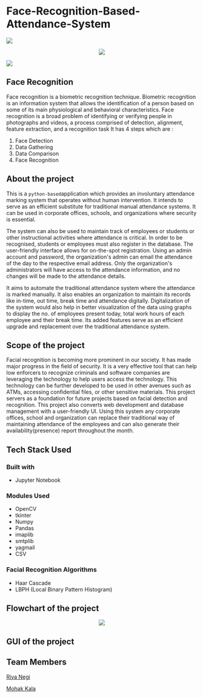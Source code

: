 # Face-Recognition-Based-Attendance-System
<a href="https://www.youtube.com/watch?v=dQw4w9WgXcQ"><img src="https://user-images.githubusercontent.com/73097560/115834477-dbab4500-a447-11eb-908a-139a6edaec5c.gif"></a>
<p align="center">
  <img src="https://user-images.githubusercontent.com/58062535/175368840-ae4c10a7-d6c1-4666-a218-656181eb80dc.png" />
</p>
<a href="https://www.youtube.com/watch?v=dQw4w9WgXcQ"><img src="https://user-images.githubusercontent.com/73097560/115834477-dbab4500-a447-11eb-908a-139a6edaec5c.gif"></a>

## Face Recognition
Face recognition is a biometric recognition technique. Biometric recognition is an information system that allows the identification of a person based on some of its main physiological and behavioral characteristics. Face recognition is a broad problem of identifying or verifying people in photographs and videos, a process comprised of detection, alignment, feature extraction, and a recognition task It has 4 steps which are :

1. Face Detection
2. Data Gathering
3. Data Comparison
4. Face Recognition

## About the project
This is a `python-based`application which provides an involuntary attendance marking system that operates without human intervention. It intends to serve as an efficient substitute for traditional manual attendance systems. It can be used in corporate offices, schools, and organizations where security is essential.

The system can also be used to maintain track of employees or students or other instructional activities where attendance is critical. In order to be recognised, students or employees must also register in the database. The user-friendly interface allows for on-the-spot registration. Using an admin account and password, the organization's admin can email the attendance of the day to the respective email address. Only the organization's administrators will have access to the attendance information, and no changes will be made to the attendance details.

It aims to automate the traditional attendance system where the attendance is marked manually. It also enables an organization to maintain its records like in-time, out time, break time and attendance digitally. Digitalization of the system would also help in better visualization of the data using graphs to display the no. of employees present today, total work hours of each employee and their break time. Its added features serve as an efficient upgrade and replacement over the traditional attendance system.

## Scope of the project
Facial recognition is becoming more prominent in our society. It has made major progress in the field of security. It is a very effective tool that can help low enforcers to recognize criminals and software companies are leveraging the technology to help users access the technology. This technology can be further developed to be used in other avenues such as ATMs, accessing confidential files, or other sensitive materials. This project servers as a foundation for future projects based on facial detection and recognition. This project also converts web development and database management with a user-friendly UI. Using this system any corporate offices, school and organization can replace their traditional way of maintaining attendance of the employees and can also generate their availability(presence) report throughout the month.

## Tech Stack Used
### Built with
* Jupyter Notebook

### Modules Used
* OpenCV
* tkinter
* Numpy
* Pandas
* imaplib
* smtplib
* yagmail
* CSV
### Facial Recognition Algorithms
* Haar Cascade
* LBPH (Local Binary Pattern Histogram)

## Flowchart of the project
<p align="center">
  <img src="https://user-images.githubusercontent.com/58062535/175374824-1d2e58a7-403f-4fdd-858e-61bc970ed1b1.png" />
</p>

## GUI of the project


## Team Members
[Riya Negi](https://github.com/riyanegi1211)

[Mohak Kala](https://github.com/MohakKala07)
